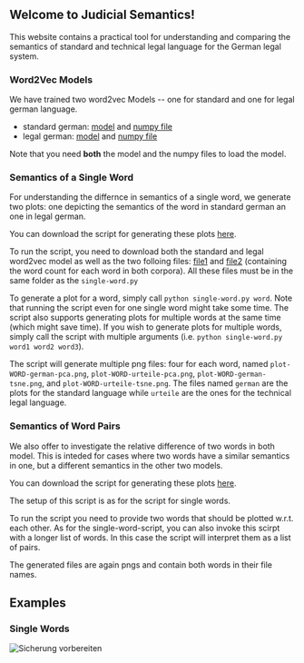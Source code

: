 ## Welcome to Judicial Semantics!

This website contains a practical tool for understanding and comparing the semantics of standard and technical legal language for the German legal system.


### Word2Vec Models

We have trained two word2vec Models -- one for standard and one for legal german language.

- standard german: [model](https://github.com/ictai1672/judicialSemantics/blob/main/deutsch.vector) and [numpy file](https://github.com/ictai1672/judicialSemantics/blob/main/deutsch.vector.vectors.npy)
- legal german: [model](https://github.com/ictai1672/judicialSemantics/blob/main/urteile.vector) and [numpy file](https://github.com/ictai1672/judicialSemantics/blob/main/urteile.vector.vectors.npy)

Note that you need **both** the model and the numpy files to load the model.

### Semantics of a Single Word

For understanding the differnce in semantics of a single word, we generate two plots: one depicting the semantics of the word in standard german an one in legal german.

You can download the script for generating these plots [here](https://github.com/ictai1672/judicialSemantics/blob/main/single-word.py).

To run the script, you need to download both the standard and legal word2vec model as well as the two folloing files: [file1](https://github.com/ictai1672/judicialSemantics/blob/main/urteile.counter) and [file2](https://github.com/ictai1672/judicialSemantics/blob/main/deutsch.counter) (containing the word count for each word in both corpora).
All these files must be in the same folder as the ``single-word.py``

To generate a plot for a word, simply call ``python single-word.py word``. Note that running the script even for one single word might take some time.
The script also supports generating plots for multiple words at the same time (which might save time). If you wish to generate plots for multiple words, simply call the script with multiple arguments (i.e. ``python single-word.py word1 word2 word3``).

The script will generate multiple png files: four for each word, named ``plot-WORD-german-pca.png``, ``plot-WORD-urteile-pca.png``, ``plot-WORD-german-tsne.png``, and ``plot-WORD-urteile-tsne.png``. The files named ``german`` are the plots for the standard language while ``urteile`` are the ones for the technical legal language.



### Semantics of Word Pairs
We also offer to investigate the relative difference of two words in both model. This is inteded for cases where two words have a similar semantics in one, but a different semantics in the other two models.

You can download the script for generating these plots [here](https://github.com/ictai1672/judicialSemantics/blob/main/word-pair.py).

The setup of this script is as for the script for single words.

To run the script you need to provide two words that should be plotted w.r.t. each other. As for the single-word-script, you can also invoke this scirpt with a longer list of words. In this case the script will interpret them as a list of pairs.

The generated files are again pngs and contain both words in their file names.

## Examples

### Single Words

![Sicherung vorbereiten](https://github.com/ictai1672/judicialSemantics/blob/main/plots/plot-ablehnen-german-pca.png?raw=true)
